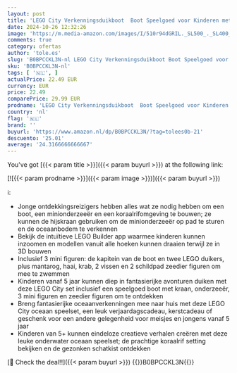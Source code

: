 ```yaml
---
layout: post
title: 'LEGO City Verkenningsduikboot  Boot Speelgoed voor Kinderen met Koraalrif  Onderzeeër en 3 Figuren  Plus Haai  Mantarog  Krab en 2 Schildpad Zeedier Figuren  Cadeau voor jongens en Meisjes 60377'
date: 2024-10-26 12:32:26
image: 'https://m.media-amazon.com/images/I/510r94dGRIL._SL500_._SL400_.jpg'
comments: true
category: ofertas
author: 'tole.es'
slug: 'B0BPCCKL3N-nl LEGO City Verkenningsduikboot Boot Speelgoed voor Kinderen...'
sku: 'B0BPCCKL3N-nl'
tags: [ '🇳🇱', ]
actualPrice: 22.49 EUR
currency: EUR
price: 22.49
comparePrice: 29.99 EUR
prodname: 'LEGO City Verkenningsduikboot  Boot Speelgoed voor Kinderen met Koraalrif  Onderzeeër en 3 Figuren  Plus Haai  Mantarog  Krab en 2 Schildpad Zeedier Figuren  Cadeau voor jongens en Meisjes 60377'
country: 'nl'
flag: '🇳🇱'
brand: ''
buyurl: 'https://www.amazon.nl/dp/B0BPCCKL3N/?tag=tolees0b-21'
descuento: '25.01'
average: '24.3166666666667'
---
```


You've got [{{< param title >}}]({{< param buyurl >}}) at the following link:

[![{{< param prodname >}}]({{< param image >}})]({{< param buyurl >}})

ℹ️:

- Jonge ontdekkingsreizigers hebben alles wat ze nodig hebben om een boot, een minionderzeeër en een koraalrifomgeving te bouwen; ze kunnen de hijskraan gebruiken om de minionderzeeër op pad te sturen en de oceaanbodem te verkennen
- Bekijk de intuïtieve LEGO Builder app waarmee kinderen kunnen inzoomen en modellen vanuit alle hoeken kunnen draaien terwijl ze in 3D bouwen
- Inclusief 3 mini figuren: de kapitein van de boot en twee LEGO duikers, plus mantarog, haai, krab, 2 vissen en 2 schildpad zeedier figuren om mee te zwemmen
- Kinderen vanaf 5 jaar kunnen diep in fantasierijke avonturen duiken met deze LEGO City set inclusief een speelgoed boot met kraan, onderzeeër, 3 mini figuren en zeedier figuren om te ontdekken
- Breng fantasierijke oceaanverkenningen mee naar huis met deze LEGO City oceaan speelset, een leuk verjaardagscadeau, kerstcadeau of geschenk voor een andere gelegenheid voor meisjes en jongens vanaf 5 jaar
- Kinderen van 5+ kunnen eindeloze creatieve verhalen creëren met deze leuke onderwater oceaan speelset; de prachtige koraalrif setting bekijken en de gezonken schatkist ontdekken

[🛒 Check the deal!!]({{< param buyurl >}})
{{<world>}}B0BPCCKL3N{{</world>}}

